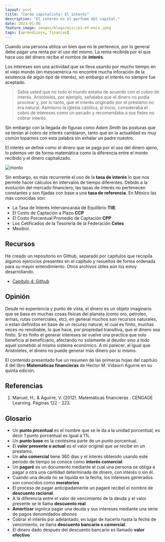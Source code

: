 ```yaml
---
layout: post
title: "Cerdo capitalista: El interés"
description: "El interés es el perfume del capital."
date: 2023-01-06
feature_image: images/blogs/misc/p1-mf-maix.jpeg
tags: [aprendizaje, finanzas]
---
```


Cuando una persona utiliza un bien que no le pertenece, por lo general debe pagar una renta por el uso del mismo. La renta recibida por el que hace uso del dinero recibe el nombre de **interés**.

<!--more-->

Los intereses son una actividad que se lleva usando por mucho tiempo en el viejo mundo (en mesoamerica no encontré mucha inforación de la existencia de algún tipo de interés), sin embargo el interés no siempre fue aceptado.

> Sabía usted que no todo el mundo estaba de acuerdo con el cobro de interés. Aristóteles, por ejemplo, señalaba que el dinero no podía procrear y, por lo tanto, que el interés originado por el préstamo no era natural. Asímismo la iglesia católica, al inicio, consideraba el cobró de intereses como un pecado y recomendaba a sus fieles no cobrar interés.

Sin embargo con la llegada de figuras como *Adam Smith* las posturas que se tenían al cobro de interés cambiaron, tanto que en la actualidad es muy común toparnos con esta palabra sin exhalar un padre nuestro.

El interés se define como el dinero que se paga por el uso del dinero ajeno, lo pdemos ver de forma matemática como la diferencia entre el monto recibido y el dinero capitalizado.

![monto](../images/blogs/misc/p1-mf-f.png)

Sin embargo, es más recurrente el uso de la **tasa de interés** lo que nos permite hacer cálculos en intervalos de tiempo diferentes. Debido a la evolución del mercado financiero, las tasas de interés no pertenecen constantes y son fijadas con base a una **tasa de referencia**. En México las más conocidas son:

- La Tasa de Interés Intervancaraia de Equilibrio **TIIE**
- El Costo de Captación a Plazo **CCP**
- El Costo Porcentual Promedio de Captación **CPP**
- Los Cetificados de la Tesorería de la Federación **Cetes**
- Mexibor.

## Recursos
He creado un repositorio en Github, separado por capitulos que recopila algunos ejercicios presentes en el capítulo y resueltos de forma ordenada para su mayor entendimiento. Otros archivos útiles aún los estoy desarrollando.
- [Capítulo 4: Github](https://github.com/a-ceron/matematicas-financieras/tree/main/cap4)


## Opinión
Desde mi experiencia y punto de vista, el dinero es un objeto imaginario que se basa en muchas cosas físicas del planeta (como oro, petroleo, armas, rutas comerciales, etc), en general muchos son recursos naturales, o estan definidos en base de un recurso natural, el cual es finito, muchas veces no renobable, lo que hace, por propiedad transitiva, que el dinero sea finito. Si es finito el generar intereses se vuelve una practica que solo beneficia al beneficiario, afectando no solamente al deudor sino a todo aquel sometido al mismo sistema económico. A mi parecer, al igual que Aristoteles, el dinero no puede generar más dinero por sí mismo.

El contenido presentado fue un resumen de las primeras hojas del capítulo 4 del líbro **Matemáticas financieras** de Hector M. Vidaurri Aguirre en su quinta edición. 

## Referencias
1. Manuel, H., & Aguirre, V. (2012). Matemáticas financieras . CENGAGE Learning. Páginas 122 - 223.

## Glosario
- Un **punto prcentual** es el nombre que se le da a la unidad porcentual, es decir 1 punto porcentual es igual a 1%.
- Un **punto base** es la centésima parte de un punto porcentual.
- El **valor presente o actual** es el valor original que se recibe en un prestamo. 
- Un **año comercial** tiene 360 días y el interés obtenido usando este periodo de tiempo se conoce como **interés comercial**
- Un **pagaré** es un documento mediante el cual una persona se obliga a pagar a otra una cantidad determinada de dinero, con interés o sin él.
- Cuando una deuda no se liquida en la fecha, los intereses generados son conocidos como **moratorios**
- El proceso de pagar anticipadamente un pagaré recibel el nombre de **descuento racional**.
- A la diferencia entre el valor de vencimiento de la deuda y el valor presente se le llama **descuento real**
- **Amortizar** signiica pagar una deuda y sus intereses mediante una serie de pagos denomidados *abonos*
- Cobrar el interés por adelantado, en lugar de hacerlo hasta la fecha de vencimiento, se llama **descuento bancario o comercial**.
- El dinero dado después del descuento bancario es llamado **valor efectivo**